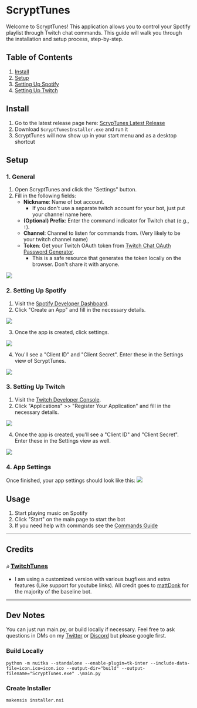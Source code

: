# ScryptTunes

Welcome to ScryptTunes! This application allows you to control your Spotify playlist through Twitch chat commands. This guide will walk you through the installation and setup process, step-by-step.

## Table of Contents
1. [Install](#install)
2. [Setup](#setup)
3. [Setting Up Spotify](#setting-up-spotify)
4. [Setting Up Twitch](#setting-up-twitch)

 ## Install
1. Go to the latest release page here: [ScrypTunes Latest Release](https://github.com/StuxVT/ScryptTunes/releases/latest)
2. Download `ScryptTunesInstaller.exe` and run it
3. ScryptTunes will now show up in your start menu and as a desktop shortcut

## Setup
### 1. General
1. Open ScryptTunes and click the "Settings" button.
2. Fill in the following fields:
    - **Nickname**: Name of bot account.
      - If you don't use a separate twitch account for your bot, just put your channel name here.
    - **(Optional) Prefix**: Enter the command indicator for Twitch chat (e.g., `!`). 
    - **Channel**: Channel to listen for commands from. (Very likely to be your twitch channel name)
    - **Token**: Get your Twitch OAuth token from [Twitch Chat OAuth Password Generator](https://twitchapps.com/tmi/).
      - This is a safe resource that generates the token locally on the browser. Don't share it with anyone.

![](https://cdn.discordapp.com/attachments/933618197213622272/1165117190459101184/image.png?ex=6545aef1&is=653339f1&hm=41cb6634efb36fe66acddfd7e79152523c3755d9759e2cfc735f4b67f3a382fa&)

### 2. Setting Up Spotify
1. Visit the [Spotify Developer Dashboard](https://developer.spotify.com/dashboard/applications).
2. Click "Create an App" and fill in the necessary details.

![](https://media.discordapp.net/attachments/1057578958029328426/1175910820920709120/image.png?ex=656cf34b&is=655a7e4b&hm=fe42ffadc477e71d8c4ea63c787193ea086c026dbffc530efd960c0ac38e0039&=&width=747&height=672)

3. Once the app is created, click settings.

![](https://cdn.discordapp.com/attachments/1057578958029328426/1175914946756870254/image.png?ex=656cf722&is=655a8222&hm=64cc0b93351770261aa4b3a50bd98aea40fd77797dee3b20a81c7b9bdb0313b7&)

4. You'll see a "Client ID" and "Client Secret". Enter these in the Settings view of ScryptTunes.

![](https://media.discordapp.net/attachments/1057578958029328426/1175915900482895892/image.png?ex=656cf806&is=655a8306&hm=998e7415032993d39538ed423672044b168ab7ef3a2c6673846efeb7c0f87af4&=&width=747&height=232)


### 3. Setting Up Twitch
1. Visit the [Twitch Developer Console](https://dev.twitch.tv/console).
2. Click "Applications" >> "Register Your Application" and fill in the necessary details.

![](https://cdn.discordapp.com/attachments/1057578958029328426/1175918725602480238/image.png?ex=656cfaa7&is=655a85a7&hm=24698461db8b1340263c9bb5180301c67fdd0cc97f0071fd437ebbf1879747dd&)

4. Once the app is created, you'll see a "Client ID" and "Client Secret". Enter these in the Settings view as well.

![](https://cdn.discordapp.com/attachments/1057578958029328426/1175919816893280277/image.png?ex=656cfbab&is=655a86ab&hm=c71cf74a9dd9b98bfa2a9d90e2c9cc02110c63bdea0c611ae2817ea7a6a08a49&)

### 4. App Settings
Once finished, your app settings should look like this:
![](https://cdn.discordapp.com/attachments/1057578958029328426/1175921010713833482/image.png?ex=656cfcc8&is=655a87c8&hm=1dabaad81cd9b3592e815a3eb7a558c3394195b0b146c8fe840a3da45c3bea80&)

## Usage
1. Start playing music on Spotify
2. Click "Start" on the main page to start the bot
3. If you need help with commands see the [Commands Guide](https://github.com/StuxVT/ScryptTunes/wiki/Commands#scrypttunes-commands-guide)

---

## Credits
### `🎶` [TwitchTunes](https://github.com/mmattDonk/TwitchTunes)
- I am using a customized version with various bugfixes and extra features (Like support for youtube links). 
   All credit goes to [mattDonk](https://github.com/mmattDonk) for the majority of the baseline bot.

---
## Dev Notes
You can just run main.py, or build locally if necessary. Feel free to ask questions in DMs on my
[Twitter](https://twitter.com/stuxvt) or [Discord](http://discord.stux.ai) but please google first.
### Build Locally
`python -m nuitka --standalone --enable-plugin=tk-inter --include-data-file=icon.ico=icon.ico --output-dir="build" --output-filename="ScryptTunes.exe" .\main.py`
### Create Installer
`makensis installer.nsi`
